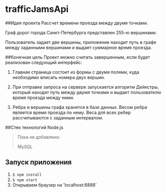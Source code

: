 # trafficJamsApi
 
##Идея проекта
Рассчет времени проезда между двумя точками.
 
Граф дорог города Санкт-Петербурга представлен 255-ю вершинами. 

Пользователь задает две вершины, приложение находит путь в графе между заданными вершинами и выдает суммарное время проезда.
 
##Конечная цель
Проект можно считать завершенным, если будет реализован следующий интерфейс:

1) Главная страница состоит из формы с двумя полями, куда необходимо вписать номера двух вершин. 

2) При отправке запроса на сервере запускается алгоритм Дейкстры, который находит путь между двумя точками и выдает пользователю время проезда между ними. 

3) Ребра и вершины графа хранятся в базе данных. Весом ребра является время проезда по нему. Веса для всех ребер рассчитываются с заданным интервалом. 
 
##Стек технологий
Node.js 

>Пока не добавлено: 
>
>MySQL

## Запуск приложения

1. `$ npm install`
2. `$ npm start`
3. Открываем браузер на 'localhost:8888'
